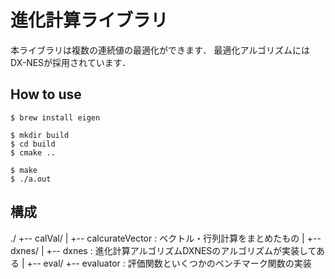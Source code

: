 # 進化計算ライブラリ
本ライブラリは複数の連続値の最適化ができます．
最適化アルゴリズムにはDX-NESが採用されています．


## How to use
`$ brew install eigen`<br>

`$ mkdir build`<br>
`$ cd build`<br>
`$ cmake ..`<br>

`$ make`<br>
`$ ./a.out`<br>


## 構成
./
 +-- calVal/
 |     +-- calcurateVector : ベクトル・行列計算をまとめたもの
 |
 +-- dxnes/
 |     +-- dxnes : 進化計算アルゴリズムDXNESのアルゴリズムが実装してある
 |
 +-- eval/
       +-- evaluator : 評価関数といくつかのベンチマーク関数の実装
